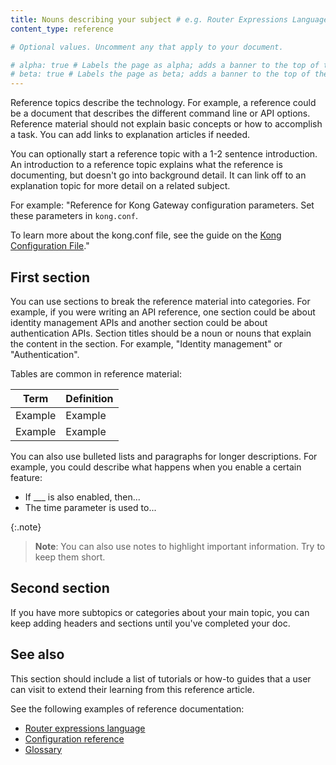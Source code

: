 ```yaml
---
title: Nouns describing your subject # e.g. Router Expressions Language
content_type: reference

# Optional values. Uncomment any that apply to your document.

# alpha: true # Labels the page as alpha; adds a banner to the top of the page.
# beta: true # Labels the page as beta; adds a banner to the top of the page.
---
```


Reference topics describe the technology. For example, a reference could be a document that describes the different command line or API options. Reference material should not explain basic concepts or how to accomplish a task. You can add links to explanation articles if needed.

You can optionally start a reference topic with a 1-2 sentence introduction. An introduction to a reference topic explains what the reference is documenting, but doesn't go into background detail. It can link off to an explanation topic for more detail on a related subject.

For example:
"Reference for Kong Gateway configuration parameters. Set these parameters in `kong.conf`.

To learn more about the kong.conf file, see the guide on the [Kong Configuration File](https://docs.konghq.com/gateway/3.0.x/production/kong-conf)."

## First section <!-- Header optional if there's only one section in the article -->

You can use sections to break the reference material into categories. For example, if you were writing an API reference, one section could be about identity management APIs and another section could be about authentication APIs. Section titles should be a noun or nouns that explain the content in the section. For example, "Identity management" or "Authentication".

Tables are common in reference material:

| Term      | Definition |
| --------- | ---------- |
|Example | Example |
|Example | Example |

You can also use bulleted lists and paragraphs for longer descriptions. For example, you could describe what happens when you enable a certain feature:

* If ___ is also enabled, then...
* The time parameter is used to...

{:.note}
> **Note**: You can also use notes to highlight important information. Try to keep them short.

## Second section <!-- Optional -->

If you have more subtopics or categories about your main topic, you can keep adding headers and sections until you've completed your doc. 

## See also <!-- Optional -->

This section should include a list of tutorials or how-to guides that a user can visit to extend their learning from this reference article.

See the following examples of reference documentation:
* [Router expressions language](https://docs.konghq.com/gateway/latest/reference/router-expressions-language/)
* [Configuration reference](https://docs.konghq.com/gateway/latest/reference/configuration/)
* [Glossary](https://docs.konghq.com/gateway/latest/glossary/)
